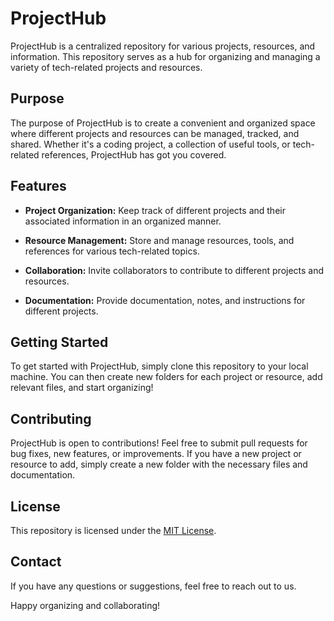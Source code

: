 # ProjectHub

ProjectHub is a centralized repository for various projects, resources, and information. This repository serves as a hub for organizing and managing a variety of tech-related projects and resources.

## Purpose

The purpose of ProjectHub is to create a convenient and organized space where different projects and resources can be managed, tracked, and shared. Whether it's a coding project, a collection of useful tools, or tech-related references, ProjectHub has got you covered.

## Features

- **Project Organization:** Keep track of different projects and their associated information in an organized manner.

- **Resource Management:** Store and manage resources, tools, and references for various tech-related topics.

- **Collaboration:** Invite collaborators to contribute to different projects and resources.

- **Documentation:** Provide documentation, notes, and instructions for different projects.

## Getting Started

To get started with ProjectHub, simply clone this repository to your local machine. You can then create new folders for each project or resource, add relevant files, and start organizing!

## Contributing

ProjectHub is open to contributions! Feel free to submit pull requests for bug fixes, new features, or improvements. If you have a new project or resource to add, simply create a new folder with the necessary files and documentation.

## License

This repository is licensed under the [MIT License](LICENSE).

## Contact

If you have any questions or suggestions, feel free to reach out to us.

Happy organizing and collaborating!
